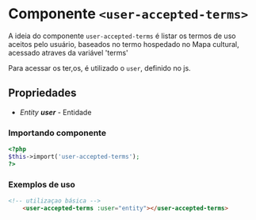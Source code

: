 # Componente `<user-accepted-terms>`
A ideia do componente `user-accepted-terms` é listar os termos de uso aceitos pelo usuário, baseados no termo hospedado no Mapa cultural, acessado atraves da variável 'terms'


Para acessar os ter,os, é utilizado o `user`, definido no js.


  
## Propriedades
- *Entity **user*** - Entidade


### Importando componente
```PHP
<?php 
$this->import('user-accepted-terms');
?>
```
### Exemplos de uso
```HTML
<!-- utilizaçao básica -->
    <user-accepted-terms :user="entity"></user-accepted-terms>


```